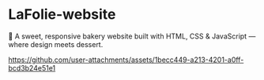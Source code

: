 # LaFolie-website
🍰 A sweet, responsive bakery website built with HTML, CSS &amp; JavaScript — where design meets dessert.



https://github.com/user-attachments/assets/1becc449-a213-4201-a0ff-bcd3b24e51e1

